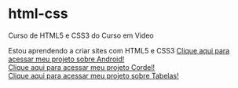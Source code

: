 # html-css
 Curso de HTML5 e CSS3 do Curso em Video

 Estou aprendendo a criar sites com HTML5 e CSS3
 <a href="https://vismartins.github.io/projeto-android/" target="_blank">Clique aqui para acessar meu projeto sobre Android!</a><br>
 <a href="https://github.com/vismartins/html-css/blob/main/Desafios/Desafio012/index.html" target="_blank">Clique aqui para acessar meu projeto Cordel!</a><br>
 <a href="https://github.com/vismartins/html-css/blob/main/Desafios/Desafio%20Tabelas/index.html" target="_blank">Clique aqui para acessar meu projeto sobre Tabelas!</a>
